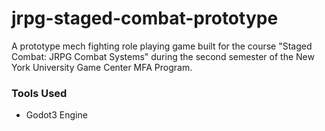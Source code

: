 # jrpg-staged-combat-prototype

A prototype mech fighting role playing game built for the course "Staged Combat: JRPG Combat Systems" during the second semester of the New York University Game Center MFA Program.

### Tools Used
- Godot3 Engine
